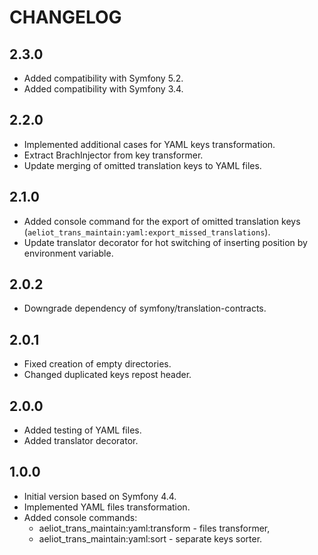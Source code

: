 CHANGELOG
=========

2.3.0
-----
* Added compatibility with Symfony 5.2.
* Added compatibility with Symfony 3.4.

2.2.0
-----

* Implemented additional cases for YAML keys transformation.
* Extract BrachInjector from key transformer.
* Update merging of omitted translation keys to YAML files.

2.1.0
-----

* Added console command for the export of omitted translation keys (`aeliot_trans_maintain:yaml:export_missed_translations`).
* Update translator decorator for hot switching of inserting position by environment variable.

2.0.2
-----

* Downgrade dependency of symfony/translation-contracts.

2.0.1
-----

* Fixed creation of empty directories.
* Changed duplicated keys repost header.

2.0.0
-----

* Added testing of YAML files.
* Added translator decorator.

1.0.0
-----

* Initial version based on Symfony 4.4.
* Implemented YAML files transformation.
* Added console commands:
    * aeliot_trans_maintain:yaml:transform - files transformer,
    * aeliot_trans_maintain:yaml:sort - separate keys sorter.

